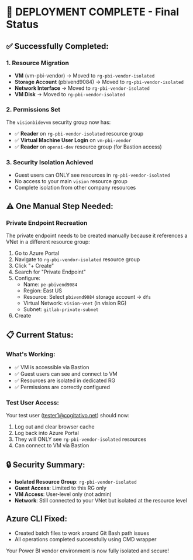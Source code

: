 # 🎉 DEPLOYMENT COMPLETE - Final Status

## ✅ Successfully Completed:

### 1. Resource Migration
- **VM** (vm-pbi-vendor) → Moved to `rg-pbi-vendor-isolated`
- **Storage Account** (pbivend9084) → Moved to `rg-pbi-vendor-isolated`
- **Network Interface** → Moved to `rg-pbi-vendor-isolated`
- **VM Disk** → Moved to `rg-pbi-vendor-isolated`

### 2. Permissions Set
The `visionbidevvm` security group now has:
- ✅ **Reader** on `rg-pbi-vendor-isolated` resource group
- ✅ **Virtual Machine User Login** on `vm-pbi-vendor`
- ✅ **Reader** on `openai-dev` resource group (for Bastion access)

### 3. Security Isolation Achieved
- Guest users can ONLY see resources in `rg-pbi-vendor-isolated`
- No access to your main `vision` resource group
- Complete isolation from other company resources

## ⚠️ One Manual Step Needed:

### Private Endpoint Recreation
The private endpoint needs to be created manually because it references a VNet in a different resource group:

1. Go to Azure Portal
2. Navigate to `rg-pbi-vendor-isolated` resource group
3. Click "+ Create"
4. Search for "Private Endpoint"
5. Configure:
   - Name: `pe-pbivend9084`
   - Region: East US
   - Resource: Select `pbivend9084` storage account → `dfs`
   - Virtual Network: `vision-vnet` (in vision RG)
   - Subnet: `gitlab-private-subnet`
6. Create

## 📋 Current Status:

### What's Working:
- ✅ VM is accessible via Bastion
- ✅ Guest users can see and connect to VM
- ✅ Resources are isolated in dedicated RG
- ✅ Permissions are correctly configured

### Test User Access:
Your test user (tester1@cogitativo.net) should now:
1. Log out and clear browser cache
2. Log back into Azure Portal
3. They will ONLY see `rg-pbi-vendor-isolated` resources
4. Can connect to VM via Bastion

## 🔒 Security Summary:
- **Isolated Resource Group**: `rg-pbi-vendor-isolated`
- **Guest Access**: Limited to this RG only
- **VM Access**: User-level only (not admin)
- **Network**: Still connected to your VNet but isolated at the resource level

## Azure CLI Fixed:
- Created batch files to work around Git Bash path issues
- All operations completed successfully using CMD wrapper

Your Power BI vendor environment is now fully isolated and secure!